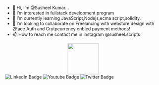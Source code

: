 - 👋 Hi, I’m @Susheel Kumar...
- 👀 I’m interested in fullstack development program
- 🌱 I’m currently learning JavaScript,Nodejs,ecma script,solidity.
- 💞️ I’m looking to collaborate on Freelancing with webstore design with 2Face Auth and Crytpcurrency enbled payment methods!
- 📫 How to reach me contact me in instagram @susheel.scripts


<div id="header" align="center">
  <img src="https://media.giphy.com/media/M9gbBd9nbDrOTu1Mqx/giphy.gif" width="100"/>
</div> 

<div id="badges">
  <img src="https://img.shields.io/badge/LinkedIn-blue?style=for-the-badge&logo=linkedin&logoColor=white" alt="LinkedIn Badge"/>
  <img src="https://img.shields.io/badge/YouTube-red?style=for-the-badge&logo=youtube&logoColor=white" alt="Youtube Badge"/>
  <img src="https://img.shields.io/badge/Twitter-blue?style=for-the-badge&logo=twitter&logoColor=white" alt="Twitter Badge"/>
</div> 

<!---
Susheel4115/Susheel4115 is a ✨ special ✨ repository because its `README.md` (this file) appears on your GitHub profile.
You can click the Preview link to take a look at your changes.
--->

